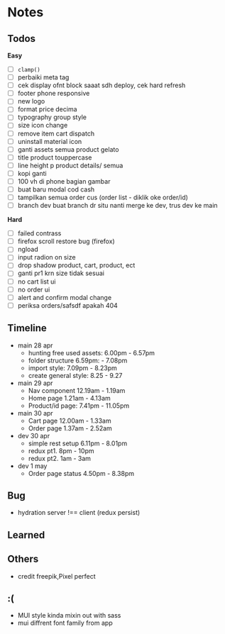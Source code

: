 # Notes

## Todos
**Easy**
- [ ] `clamp()`
- [ ] perbaiki meta tag
- [ ] cek display ofnt block saaat sdh deploy, cek hard refresh
- [ ] footer phone responsive
- [ ] new logo
- [ ] format price decima
- [ ] typography group style
- [ ] size icon change
- [ ] remove item cart dispatch
- [ ] uninstall material icon
- [ ] ganti assets semua product gelato
- [ ] title product touppercase
- [ ] line height p product details/ semua
- [ ] kopi ganti
- [ ] 100 vh di phone bagian gambar
- [ ] buat baru modal cod cash
- [ ] tampilkan semua order cus (order list - diklik oke order/id)
- [ ] branch dev buat branch dr situ nanti merge ke dev, trus dev ke main

**Hard**
- [ ] failed contrass
- [ ] firefox scroll restore bug (firefox)
- [ ] ngload
- [ ] input radion on size
- [ ] drop shadow product, cart, product, ect
- [ ] ganti pr1 krn size tidak sesuai
- [ ] no cart list ui
- [ ] no order ui
- [ ] alert and confirm modal change
- [ ] periksa orders/safsdf apakah 404

## Timeline
- main 28 apr
  - hunting free used assets: 6.00pm - 6.57pm
  - folder structure 6.59pm: - 7.08pm
  - import style: 7.09pm - 8.23pm
  - create general style: 8.25 - 9.27
- main 29 apr
  - Nav component 12.19am - 1.19am
  - Home page 1.21am - 4.13am
  - Product/id page: 7.41pm - 11.05pm
- main 30 apr
  - Cart page 12.00am - 1.33am
  - Order page 1.37am - 2.52am
- dev 30 apr
  - simple rest setup 6.11pm - 8.01pm
  - redux pt1. 8pm - 10pm
  - redux pt2. 1am - 3am
- dev 1 may
  - Order page status 4.50pm - 8.38pm

## Bug
- hydration server !== client (redux persist)

## Learned

## Others
- credit freepik,Pixel perfect

## :\(
- MUI style kinda mixin out with sass
- mui diffrent font family from app
